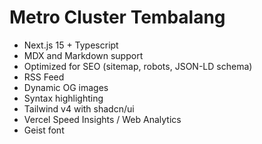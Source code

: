 # Metro Cluster Tembalang

- Next.js 15 + Typescript
- MDX and Markdown support
- Optimized for SEO (sitemap, robots, JSON-LD schema)
- RSS Feed
- Dynamic OG images
- Syntax highlighting
- Tailwind v4 with shadcn/ui
- Vercel Speed Insights / Web Analytics
- Geist font
